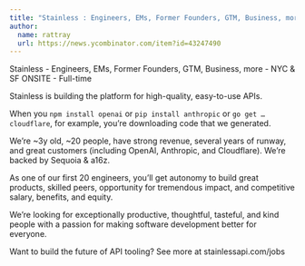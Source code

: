 ```yaml
---
title: "Stainless : Engineers, EMs, Former Founders, GTM, Business, more"
author:
  name: rattray
  url: https://news.ycombinator.com/item?id=43247490
---
```

Stainless - Engineers, EMs, Former Founders, GTM, Business, more - NYC &amp; SF ONSITE - Full-time

Stainless is building the platform for high-quality, easy-to-use APIs.

When you `npm install openai` or `pip install anthropic` or `go get …cloudflare`, for example, you’re downloading code that we generated.

We’re ~3y old, ~20 people, have strong revenue, several years of runway, and great customers (including OpenAI, Anthropic, and Cloudflare). We’re backed by Sequoia &amp; a16z.

As one of our first 20 engineers, you’ll get autonomy to build great products, skilled peers, opportunity for tremendous impact, and competitive salary, benefits, and equity.

We’re looking for exceptionally productive, thoughtful, tasteful, and kind people with a passion for making software development better for everyone.

Want to build the future of API tooling? See more at stainlessapi.com&#x2F;jobs
<JobApplication />
